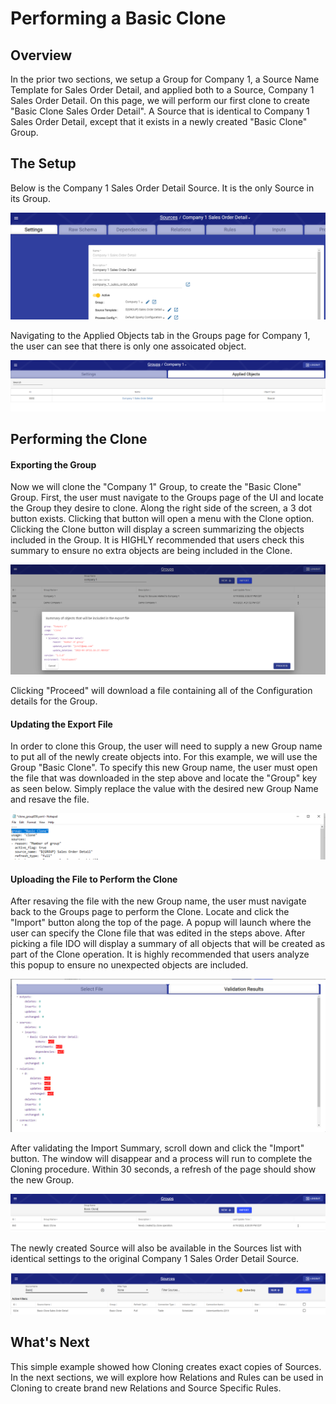 # Performing a Basic Clone

## Overview

In the prior two sections, we setup a Group for Company 1, a Source Name Template for Sales Order Detail, and applied both to a Source, Company 1 Sales Order Detail. On this page, we will perform our first clone to create "Basic Clone Sales Order Detail". A Source that is identical to Company 1 Sales Order Detail, except that it exists in a newly created "Basic Clone" Group.

## The Setup

Below is the Company 1 Sales Order Detail Source. It is the only Source in its Group.

![All alone](<../../../.gitbook/assets/image (388) (1) (1).png>)

Navigating to the Applied Objects tab in the Groups page for Company 1, the user can see that there is only one assoicated object.

![Only 1 Associated Source](<../../../.gitbook/assets/image (403).png>)

## Performing the Clone

#### Exporting the Group

Now we will clone the "Company 1" Group, to create the "Basic Clone" Group. First, the user must navigate to the Groups page of the UI and locate the Group they desire to clone. Along the right side of the screen, a 3 dot button exists. Clicking that button will open a menu with the Clone option. Clicking the Clone button will display a screen summarizing the objects included in the Group. It is HIGHLY recommended that users check this summary to ensure no extra objects are being included in the Clone.

![The Company 1 Clone Summary](<../../../.gitbook/assets/image (383) (1).png>)

Clicking "Proceed" will download a file containing all of the Configuration details for the Group.

#### Updating the Export File

In order to clone this Group, the user will need to supply a new Group name to put all of the newly create objects into. For this example, we will use the Group "Basic Clone". To specify this new Group name, the user must open the file that was downloaded in the step above and locate the "Group" key as seen below. Simply replace the value with the desired new Group Name and resave the file.

![The Export file with Group name updated to Basic Clone](<../../../.gitbook/assets/image (395) (1).png>)

#### Uploading the File to Perform the Clone

After resaving the file with the new Group name, the user must navigate back to the Groups page to perform the Clone. Locate and click the "Import" button along the top of the page. A popup will launch where the user can specify the Clone file that was edited in the steps above. After picking a file IDO will display a summary of all objects that will be created as part of the Clone operation. It is highly recommended that users analyze this popup to ensure no unexpected objects are included.

![The Import Summary](<../../../.gitbook/assets/image (399) (1) (1).png>)

After validating the Import Summary, scroll down and click the "Import" button. The window will disappear and a process will run to complete the Cloning procedure. Within 30 seconds, a refresh of the page should show the new Group.&#x20;

![The newly created Group](<../../../.gitbook/assets/image (378).png>)

The newly created Source will also be available in the Sources list with identical settings to the original Company 1 Sales Order Detail Source.

![The newly created Source](<../../../.gitbook/assets/image (381) (1) (1).png>)



## What's Next

This simple example showed how Cloning creates exact copies of Sources. In the next sections, we will explore how Relations and Rules can be used in Cloning to create brand new Relations and Source Specific Rules.
